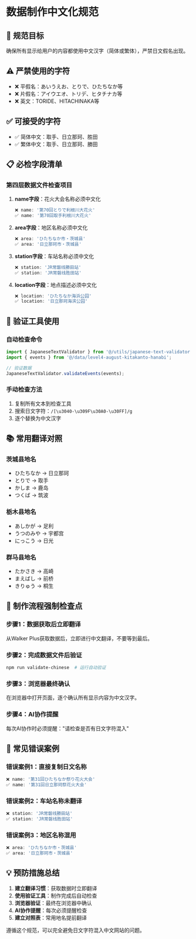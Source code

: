 # 数据制作中文化规范

## 🎯 规范目标
确保所有显示给用户的内容都使用中文汉字（简体或繁体），严禁日文假名出现。

## ⚠️ 严禁使用的字符
- ❌ 平假名：あいうえお、とりで、ひたちなか等
- ❌ 片假名：アイウエオ、トリデ、ヒタチナカ等
- ❌ 英文：TORIDE、HITACHINAKA等

## ✅ 可接受的字符
- ✅ 简体中文：取手、日立那珂、胜田
- ✅ 繁体中文：取手、日立那珂、勝田

## 📋 必检字段清单

### 第四层数据文件检查项目
1. **name字段**：花火大会名称必须中文化
   ```typescript
   ❌ name: '第70回とりで利根川大花火'
   ✅ name: '第70回取手利根川大花火'
   ```

2. **area字段**：地区名称必须中文化
   ```typescript
   ❌ area: 'ひたちなか市・茨城县'
   ✅ area: '日立那珂市・茨城县'
   ```

3. **station字段**：车站名称必须中文化
   ```typescript
   ❌ station: 'JR常磐线勝田站'
   ✅ station: 'JR常磐线胜田站'
   ```

4. **location字段**：地点描述必须中文化
   ```typescript
   ❌ location: 'ひたちなか海浜公园'
   ✅ location: '日立那珂海滨公园'
   ```

## 🔧 验证工具使用

### 自动检查命令
```typescript
import { JapaneseTextValidator } from '@/utils/japanese-text-validator';
import { events } from '@/data/level4-august-kitakanto-hanabi';

// 验证数据
JapaneseTextValidator.validateEvents(events);
```

### 手动检查方法
1. 复制所有文本到检查工具
2. 搜索日文字符：`/[\u3040-\u309F\u30A0-\u30FF]/g`
3. 逐个替换为中文汉字

## 📚 常用翻译对照

### 茨城县地名
- ひたちなか → 日立那珂
- とりで → 取手
- かしま → 鹿岛
- つくば → 筑波

### 栃木县地名
- あしかが → 足利
- うつのみや → 宇都宫
- にっこう → 日光

### 群马县地名
- たかさき → 高崎
- まえばし → 前桥
- きりゅう → 桐生

## 🚨 制作流程强制检查点

### 步骤1：数据获取后立即翻译
从Walker Plus获取数据后，立即进行中文翻译，不要等到最后。

### 步骤2：完成数据文件后验证
```bash
npm run validate-chinese  # 运行自动验证
```

### 步骤3：浏览器最终确认
在浏览器中打开页面，逐个确认所有显示内容为中文汉字。

### 步骤4：AI协作提醒
每次AI协作时必须提醒："请检查是否有日文字符混入"

## 📖 常见错误案例

### 错误案例1：直接复制日文名称
```typescript
❌ name: '第31回ひたちなか祭り花火大会'
✅ name: '第31回日立那珂祭花火大会'
```

### 错误案例2：车站名称未翻译
```typescript
❌ station: 'JR常磐线勝田站'
✅ station: 'JR常磐线胜田站'
```

### 错误案例3：地区名称混用
```typescript
❌ area: 'ひたちなか市・茨城县'
✅ area: '日立那珂市・茨城县'
```

## 💡 预防措施总结

1. **建立翻译习惯**：获取数据时立即翻译
2. **使用验证工具**：制作完成后自动检查
3. **浏览器验证**：最终在浏览器中确认
4. **AI协作提醒**：每次必须提醒检查
5. **建立对照表**：常用地名提前翻译

遵循这个规范，可以完全避免日文字符混入中文网站的问题。 